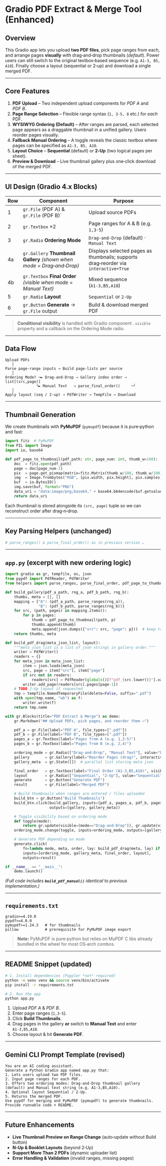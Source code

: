 # Gradio PDF Extract & Merge Tool (Enhanced)

## Overview

This Gradio app lets you upload **two PDF files**, pick page ranges from each, and arrange pages **visually** with drag‑and‑drop thumbnails (*default*). Power users can still switch to the original textbox‑based sequence (e.g. `A1‑3, B5, A10`). Finally choose a layout (sequential or 2‑up) and download a single merged PDF.

---

## Core Features

1. **PDF Upload** – Two independent upload components for *PDF A* and *PDF B*.
2. **Page Range Selection** – Flexible range syntax (`1, 3‑5, 8` etc.) for *each* PDF.
3. **WYSIWYG Ordering (Default)** – After ranges are parsed, each selected page appears as a draggable thumbnail in a unified gallery. Users reorder pages visually.
4. **Fallback Manual Ordering** – A toggle reveals the classic textbox where pages can be specified as `A1‑3, B5, A10`.
5. **Layout Choice** – **Sequential** (default) or **2‑Up** (two logical pages per sheet).
6. **Preview & Download** – Live thumbnail gallery plus one‑click download of the merged PDF.

---

## UI Design (Gradio 4.x Blocks)

| Row | Component                                                              | Purpose                                                                             |
| --- | ---------------------------------------------------------------------- | ----------------------------------------------------------------------------------- |
| 1   | `gr.File` (PDF A) & `gr.File` (PDF B)\`                                | Upload source PDFs                                                                  |
| 2   | `gr.Textbox` ×2                                                        | Page ranges for A & B (e.g. `1,3‑5`)                                                |
| 3   | `gr.Radio` **Ordering Mode**                                           | `Drag‑and‑Drop` (default) · `Manual Text`                                           |
| 4a  | `gr.Gallery` **Thumbnail Gallery** *(shown when mode = Drag‑and‑Drop)* | Displays selected pages as thumbnails; supports drag‑reorder via `interactive=True` |
| 4b  | `gr.Textbox` **Final Order** *(visible when mode = Manual Text)*       | Mixed sequence (`A1‑3,B5,A10`)                                                      |
| 5   | `gr.Radio` **Layout**                                                  | `Sequential` or `2‑Up`                                                              |
| 6   | `gr.Button` **Generate** → `gr.File` output                            | Build & download merged PDF                                                         |

> **Conditional visibility** is handled with Gradio component `.visible` property and a callback on the Ordering Mode radio.

---

## Data Flow

```
Upload PDFs
   │
Parse page‑range inputs → Build page‑lists per source
   │
Ordering Mode? ─► Drag‑and‑Drop → Gallery index order → list[(src,page)]
              └► Manual Text   → parse_final_order()     ─┘
   │
Apply layout (seq / 2‑up) → PdfWriter → TempFile → Download
```

---

## Thumbnail Generation

We create thumbnails with **PyMuPDF** (`pymupdf`) because it is pure‑python and fast:

```python
import fitz  # PyMuPDF
from PIL import Image
import io, base64

def pdf_page_to_thumbnail(pdf_path: str, page_num: int, thumb_w=160):
    doc  = fitz.open(pdf_path)
    page = doc[page_num-1]
    pix  = page.get_pixmap(matrix=fitz.Matrix(thumb_w/100, thumb_w/100))
    img  = Image.frombytes("RGB", [pix.width, pix.height], pix.samples)
    buf  = io.BytesIO()
    img.save(buf, format="PNG")
    data_uri = "data:image/png;base64," + base64.b64encode(buf.getvalue()).decode()
    return data_uri
```

Each thumbnail is stored alongside its `(src, page)` tuple so we can reconstruct order after drag‑n‑drop.

---

## Key Parsing Helpers (unchanged)

```python
# parse_ranges() & parse_final_order() as in previous version …
```

---

## `app.py` (excerpt with new ordering logic)

```python
import gradio as gr, tempfile, os, json
from pypdf import PdfReader, PdfWriter
from helpers import parse_ranges, parse_final_order, pdf_page_to_thumbnail

def build_gallery(pdf_a_path, rng_a, pdf_b_path, rng_b):
    thumbs, meta = [], []
    mapping = {"A": (pdf_a_path, parse_ranges(rng_a)),
               "B": (pdf_b_path, parse_ranges(rng_b))}
    for src, (path, pages) in mapping.items():
        for p in pages:
            thumb = pdf_page_to_thumbnail(path, p)
            thumbs.append(thumb)
            meta.append(json.dumps({"src": src, "page": p}))  # keep track
    return thumbs, meta

def build_pdf_drag(meta_json_list, layout):
    """meta_json_list is a list of json strings in gallery order."""
    writer = PdfWriter()
    readers = {}
    for meta_json in meta_json_list:
        item = json.loads(meta_json)
        src, page = item["src"], item["page"]
        if src not in readers:
            readers[src] = PdfReader(globals()[f"pdf_{src.lower()}"].value)
        writer.add_page(readers[src].pages[page-1])
    # TODO 2‑Up layout if requested
    tmp = tempfile.NamedTemporaryFile(delete=False, suffix=".pdf")
    with open(tmp.name, "wb") as f:
        writer.write(f)
    return tmp.name

with gr.Blocks(title="PDF Extract & Merge") as demo:
    gr.Markdown("## Upload PDFs, pick pages, and reorder them →")

    pdf_a = gr.File(label="PDF A", file_types=[".pdf"])
    pdf_b = gr.File(label="PDF B", file_types=[".pdf"])
    pages_a = gr.Textbox(label="Pages from A (e.g. 1,3‑5)")
    pages_b = gr.Textbox(label="Pages from B (e.g. 2,4)")

    ordering_mode = gr.Radio(["Drag‑and‑Drop", "Manual Text"], value="Drag‑and‑Drop", label="Ordering Mode")
    gallery       = gr.Gallery(label="Reorder Pages (drag)", interactive=True, visible=True, columns=[5])
    gallery_meta  = gr.State([])  # parallel list storing meta json

    final_order   = gr.Textbox(label="Final Order (A1‑3,B5,A10)", visible=False)
    layout        = gr.Radio(["Sequential", "2‑Up"], value="Sequential", label="Layout")
    generate      = gr.Button("Generate PDF")
    result        = gr.File(label="Merged PDF")

    # Build thumbnails when ranges are entered / files uploaded
    build_btn = gr.Button("Build Thumbnails")
    build_btn.click(build_gallery, inputs=[pdf_a, pages_a, pdf_b, pages_b],
                    outputs=[gallery, gallery_meta])

    # Toggle visibility based on ordering mode
    def toggle(mode):
        return gr.update(visible=(mode=="Drag‑and‑Drop")), gr.update(visible=(mode=="Manual Text"))
    ordering_mode.change(toggle, inputs=ordering_mode, outputs=[gallery, final_order])

    # Generate PDF depending on mode
    generate.click(
        fn=lambda mode, meta, order, lay: build_pdf_drag(meta, lay) if mode=="Drag‑and‑Drop" else build_pdf_manual(order, lay),
        inputs=[ordering_mode, gallery_meta, final_order, layout],
        outputs=result)

if __name__ == "__main__":
    demo.launch()
```

*(Full code includes **`build_pdf_manual()`** identical to previous implementation.)*

---

## `requirements.txt`

```
gradio>=4.19.0
pypdf>=4.0.0
pymupdf>=1.24.3   # for thumbnails
pillow            # prerequisite for PyMuPDF image export
```

> **Note:** PyMuPDF is pure‑python but relies on MuPDF C libs already bundled in the wheel for most OS‑arch combos.

---

## README Snippet (updated)

```bash
# 1. Install dependencies (Poppler *not* required)
python -m venv venv && source venv/bin/activate
pip install -r requirements.txt

# 2. Run the app
python app.py
```

1. Upload *PDF A* & *PDF B*.
2. Enter page ranges (`1,3‑5`).
3. Click **Build Thumbnails**.
4. Drag pages in the gallery **or** switch to **Manual Text** and enter `A1‑3,B5,A10`.
5. Choose layout & hit **Generate PDF**.

---

## Gemini CLI Prompt Template (revised)

```
You are an AI coding assistant.
Generate a Python Gradio app named app.py that:
1. Lets users upload two PDF files.
2. Input page ranges for each PDF.
3. Offers two ordering modes: Drag‑and‑Drop thumbnail gallery (default) and Manual text string (e.g. A1‑3,B5,A10).
4. Optional layout Sequential / 2‑Up.
5. Returns the merged PDF.
Use pypdf for merging and PyMuPDF (pymupdf) to generate thumbnails. Provide runnable code + README.
```

---

## Future Enhancements

- **Live Thumbnail Preview on Range Change** (auto‑update without Build button)
- **N‑Up & Booklet Layouts** (beyond 2‑Up)
- **Support More Than 2 PDFs** (dynamic uploader list)
- **Error Handling & Validation** (invalid ranges, missing pages)


